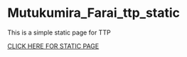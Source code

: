 # Mutukumira_Farai_ttp_static

<p>This is a simple static page for TTP</p>
<a href="https://faraimajor.github.io/Mutukumira_Farai_ttp_static/" rel="nofollow" target="blank">CLICK HERE FOR STATIC PAGE</a>
